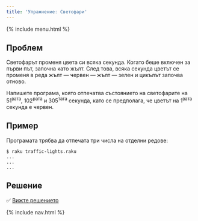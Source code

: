 ```yaml
---
title: 'Упражнение: Светофари'
---
```


{% include menu.html %}

## Проблем

Светофарът променя цвета си всяка секунда. Когато беше включен за първи път, започна като жълт. След това, всяка секунда цветът се променя в реда жълт — червен — жълт — зелен и цикълът започва отново.

Напишете програма, която отпечатва състоянието на светофарите на 51<sup>вата</sup>, 102<sup>рата</sup> и 305<sup>тата</sup> секунда, като се предполага, че цветът на 1<sup>вата</sup> секунда е червен.

## Пример

Програмата трябва да отпечата три числа на отделни редове:

```console
$ raku traffic-lights.raku
...
...
...
```

## Решение

✅ [Вижте решението](solution)

{% include nav.html %}